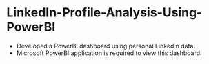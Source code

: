 # LinkedIn-Profile-Analysis-Using-PowerBI
 * Developed a PowerBI dashboard using personal LinkedIn data.
 * Microsoft PowerBI application is required to view this dashboard.
